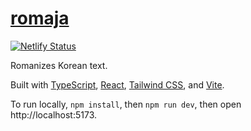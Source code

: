 # [romaja](https://romaja.me)

[![Netlify Status](https://api.netlify.com/api/v1/badges/8a26d5d9-00de-43c3-bad6-0d62e350f37a/deploy-status)](https://app.netlify.com/sites/flamboyant-elion-839253/deploys)

Romanizes Korean text.

Built with [TypeScript](https://www.typescriptlang.org), [React](https://reactjs.org),
[Tailwind CSS](https://tailwindcss.com), and [Vite](https://vitejs.dev/).

To run locally, `npm install`, then `npm run dev`, then open http://localhost:5173.
